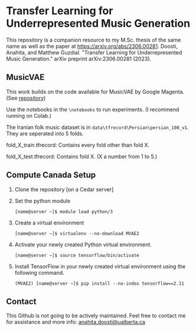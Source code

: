 # Transfer Learning for Underrepresented Music Generation
This repository is a companion resource to my M.Sc. thesis of the same name as well as the paper at https://arxiv.org/abs/2306.00281. 
Doosti, Anahita, and Matthew Guzdial. "Transfer Learning for Underrepresented Music Generation." arXiv preprint arXiv:2306.00281 (2023).

## MusicVAE
This work builds on the code available for MusicVAE by Google Magenta. (See [repository](https://github.com/magenta/magenta))

Use the notebooks in the `\notebooks` to run experiments. (I recommend running on Colab.)

The Iranian folk music dataset is in `data\tfrecord\Persian\persian_100_v1`. They are seperated into 5 folds.

fold_X_train.tfrecord: Contains every fold other than fold X. 

fold_X_test.tfrecord: Contains fold X.
(X a number from 1 to 5.)

## Compute Canada Setup
1. Clone the repository [on a Cedar server]
2. Set the python module

   ```Shell
   [name@server ~]$ module load python/3
   ```
3. Create a virtual environment
  
   ```Shell
   [name@server ~]$ virtualenv --no-download MVAE2
   ```
4. Activate your newly created Python virtual environment.

   ```Shell
   [name@server ~]$ source tensorflow/bin/activate
   ```
5. Install TensorFlow in your newly created virtual environment using the following command.

   ```Shell
   (MVAE2) [name@server ~]$ pip install --no-index tensorflow==2.11
   ```
## Contact
This Github is not going to be actively maintained. Feel free to contact me for assistance and more info: anahita.doosti@ualberta.ca